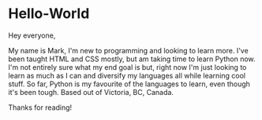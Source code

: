 # Hello-World

Hey everyone,

My name is Mark, I'm new to programming and looking to learn more.  I've been taught HTML and CSS mostly, but am taking time to learn Python now.  I'm not entirely sure what my end goal is but, right now I'm just looking to learn as much as I can and diversify my languages all while learning cool stuff.  So far, Python is my favourite of the languages to learn, even though it's been tough.  Based out of Victoria, BC, Canada.

Thanks for reading!
